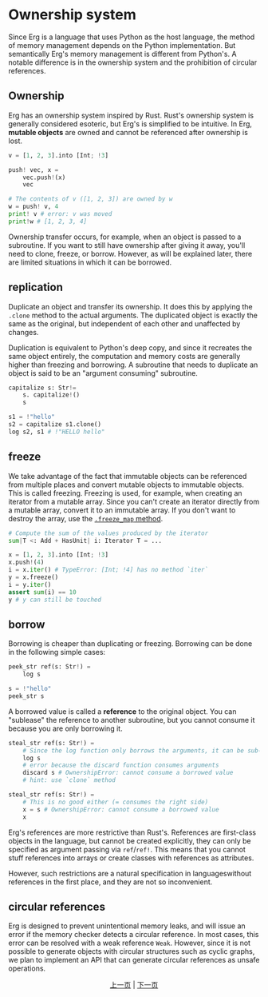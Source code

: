 # Ownership system

Since Erg is a language that uses Python as the host language, the method of memory management depends on the Python implementation.
But semantically Erg's memory management is different from Python's. A notable difference is in the ownership system and the prohibition of circular references.

## Ownership

Erg has an ownership system inspired by Rust.
Rust's ownership system is generally considered esoteric, but Erg's is simplified to be intuitive.
In Erg, __mutable objects__ are owned and cannot be referenced after ownership is lost.

```python
v = [1, 2, 3].into [Int; !3]

push! vec, x =
    vec.push!(x)
    vec

# The contents of v ([1, 2, 3]) are owned by w
w = push! v, 4
print! v # error: v was moved
print!w # [1, 2, 3, 4]
```

Ownership transfer occurs, for example, when an object is passed to a subroutine.
If you want to still have ownership after giving it away, you'll need to clone, freeze, or borrow.
However, as will be explained later, there are limited situations in which it can be borrowed.

## replication

Duplicate an object and transfer its ownership. It does this by applying the `.clone` method to the actual arguments.
The duplicated object is exactly the same as the original, but independent of each other and unaffected by changes.

Duplication is equivalent to Python's deep copy, and since it recreates the same object entirely, the computation and memory costs are generally higher than freezing and borrowing.
A subroutine that needs to duplicate an object is said to be an "argument consuming" subroutine.

```python
capitalize s: Str!=
    s. capitalize!()
    s

s1 = !"hello"
s2 = capitalize s1.clone()
log s2, s1 # !"HELLO hello"
```

## freeze

We take advantage of the fact that immutable objects can be referenced from multiple places and convert mutable objects to immutable objects.
This is called freezing. Freezing is used, for example, when creating an iterator from a mutable array.
Since you can't create an iterator directly from a mutable array, convert it to an immutable array.
If you don't want to destroy the array, use the [`.freeze_map` method](./type/mut.md).

```python
# Compute the sum of the values ​​produced by the iterator
sum|T <: Add + HasUnit| i: Iterator T = ...

x = [1, 2, 3].into [Int; !3]
x.push!(4)
i = x.iter() # TypeError: [Int; !4] has no method `iter`
y = x.freeze()
i = y.iter()
assert sum(i) == 10
y # y can still be touched
```

## borrow

Borrowing is cheaper than duplicating or freezing.
Borrowing can be done in the following simple cases:

```python
peek_str ref(s: Str!) =
    log s

s = !"hello"
peek_str s
```

A borrowed value is called a __reference__ to the original object.
You can "sublease" the reference to another subroutine, but you cannot consume it because you are only borrowing it.

```python
steal_str ref(s: Str!) =
    # Since the log function only borrows the arguments, it can be sub-leased
    log s
    # error because the discard function consumes arguments
    discard s # OwnershipError: cannot consume a borrowed value
    # hint: use `clone` method
```

```python
steal_str ref(s: Str!) =
    # This is no good either (= consumes the right side)
    x = s # OwnershipError: cannot consume a borrowed value
    x
```

Erg's references are more restrictive than Rust's. References are first-class objects in the language, but cannot be created explicitly, they can only be specified as argument passing via `ref`/`ref!`.
This means that you cannot stuff references into arrays or create classes with references as attributes.

However, such restrictions are a natural specification in languages ​​without references in the first place, and they are not so inconvenient.

## circular references

Erg is designed to prevent unintentional memory leaks, and will issue an error if the memory checker detects a circular reference. In most cases, this error can be resolved with a weak reference `Weak`. However, since it is not possible to generate objects with circular structures such as cyclic graphs, we plan to implement an API that can generate circular references as unsafe operations.

<p align='center'>
    <a href='./17_mutability.md'>上一页</a> | <a href='./19_visibility.md'>下一页</a>
</p>